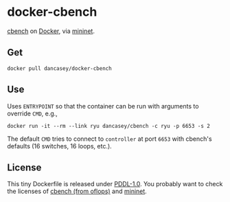 # docker-cbench

[cbench](https://github.com/andi-bigswitch/oflops/tree/master/cbench) on [Docker](https://www.docker.com), via [mininet](http://mininet.org).


## Get

`docker pull dancasey/docker-cbench`


## Use

Uses `ENTRYPOINT` so that the container can be run with arguments to override `CMD`, e.g.,

    docker run -it --rm --link ryu dancasey/cbench -c ryu -p 6653 -s 2

The default `CMD` tries to connect to `controller` at port `6653` with cbench's defaults (16 switches, 16 loops, etc.).


## License

This tiny Dockerfile is released under [PDDL-1.0](https://spdx.org/licenses/PDDL-1.0). You probably want to check the licenses of [cbench (from oflops)](https://github.com/andi-bigswitch/oflops/blob/master/COPYING) and [mininet](https://github.com/mininet/mininet/blob/master/LICENSE).
